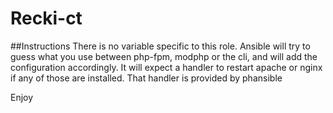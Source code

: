Recki-ct
================

##Instructions
There is no variable specific to this role.
Ansible will try to guess what you use between php-fpm, modphp or the cli,
and will add the configuration accordingly.
It will expect a handler to restart apache or nginx if any of those are installed.
That handler is provided by phansible


Enjoy

